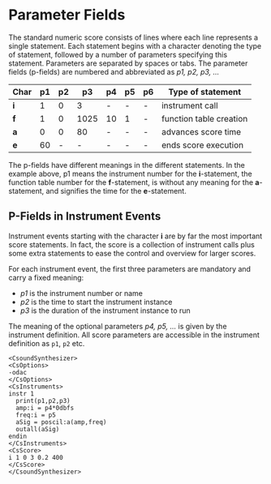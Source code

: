 # Parameter Fields

The standard numeric score consists of lines where each line represents a single statement. Each statement begins with a character denoting the type of statement, followed by a number of parameters specifying this statement. Parameters are separated by spaces or tabs. The parameter fields (p-fields) are numbered and abbreviated as *p1, p2, p3, ...*

| Char | p1 | p2 | p3 | p4 | p5 | p6 | Type of statement |
| ---- | -- | -- | -- | -- | -- | -- | -- |
| **i**| 1  | 0  | 3  | -  | -  | -  | instrument call |
| **f**| 1  | 0  | 1025  | 10  | 1 | -  | function table creation |
| **a**| 0  | 0  | 80  | -  | - | -  | advances score time |
| **e**| 60  | -  | -  | -  | - | -  | ends score execution |

The p-fields have different meanings in the different statements. In the example above, p1 means the instrument number for the **i**-statement, the function table number for the **f**-statement, is without any meaning for the **a**-statement, and signifies the time for the **e**-statement.

## P-Fields in Instrument Events

Instrument events starting with the character **i** are by far the most important score statements. In fact, the score is a collection of instrument calls plus some extra statements to ease the control and overview for larger scores.

For each instrument event, the first three parameters are mandatory and carry a fixed meaning:

- *p1* is the instrument number or name  
- *p2* is the time to start the instrument instance  
- *p3* is the duration of the instrument instance to run

The meaning of the optional parameters *p4, p5, ...* is given by the instrument definition. All score parameters are accessible in the instrument definition as `p1`, `p2` etc.

```
<CsoundSynthesizer> 
<CsOptions> 
-odac
</CsOptions> 
<CsInstruments> 
instr 1
  print(p1,p2,p3)
  amp:i = p4*0dbfs
  freq:i = p5
  aSig = poscil:a(amp,freq)
  outall(aSig)
endin
</CsInstruments> 
<CsScore>
i 1 0 3 0.2 400
</CsScore> 
</CsoundSynthesizer> 
```

